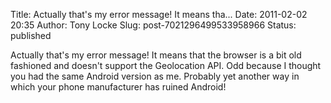 Title: Actually that&#39;s my error message! It means tha...
Date: 2011-02-02 20:35
Author: Tony Locke
Slug: post-7021296499533958966
Status: published

Actually that's my error message! It means that the browser is a bit old fashioned and doesn't support the Geolocation API. Odd because I thought you had the same Android version as me. Probably yet another way in which your phone manufacturer has ruined Android!
